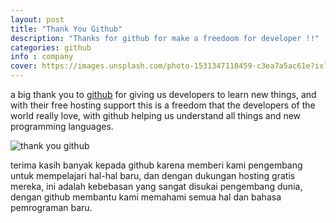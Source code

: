 ```yaml
---
layout: post
title: "Thank You Github"
description: "Thanks for github for make a freedoom for developer !!"
categories: github
info : company
cover: https://images.unsplash.com/photo-1531347118459-c3ea7a5ac61e?ixlib=rb-1.2.1&ixid=MnwxMjA3fDB8MHxzZWFyY2h8Mzd8fHdoaXRlJTIwcGVufGVufDB8fDB8fA%3D%3D&auto=format&fit=crop&w=500&q=60
---
```

a big thank you to [github](https://github.com) for giving us developers to learn new things, and with their free hosting support this is a freedom that the developers of the world really love, with github helping us understand all things and new programming languages.


![thank you github](https://github.githubassets.com/images/modules/logos_page/GitHub-Logo.png)

terima kasih banyak kepada github karena memberi kami pengembang untuk mempelajari hal-hal baru, dan dengan dukungan hosting gratis mereka, ini adalah kebebasan yang sangat disukai pengembang dunia, dengan github membantu kami memahami semua hal dan bahasa pemrograman baru.